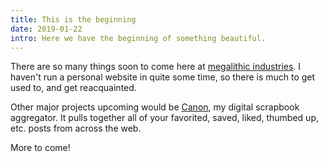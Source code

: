 ```yaml
---
title: This is the beginning
date: 2019-01-22
intro: Here we have the beginning of something beautiful.
---
```


There are so many things soon to come here at [megalithic industries](https://megalithic.io). I haven't run a personal website in quite some time, so there is much to get used to, and get reacquainted.

Other major projects upcoming would be [Canon](https://canon.megalithic.io), my digital scrapbook aggregator. It pulls together all of your favorited, saved, liked, thumbed up, etc. posts from across the web.

More to come!
